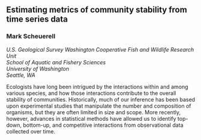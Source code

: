 ## Estimating metrics of community stability from time series data

### Mark Scheuerell

_U.S. Geological Survey_
_Washington Cooperative Fish and Wildlife Research Unit_  
_School of Aquatic and Fishery Sciences_  
_University of Washington_  
_Seattle, WA_  

Ecologists have long been intrigued by the interactions within and among various species, and how those interactions contribute to the overall stability of communities. Historically, much of our inference has been based upon experimental studies that manipulate the number and composition of organisms, but they are often limited in size and scope. More recently, however, advances in statistical methods have allowed us to identify top-down, bottom-up, and competitive interactions from observational data collected over time. 
